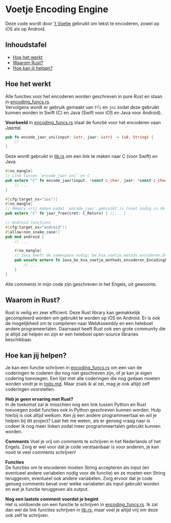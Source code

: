 # Voetje Encoding Engine
Deze code wordt door ['t Voetje](https://voetje.jonaseveraert.be) gebruikt om tekst te encoderen, zowel op iOS als op Android.

## Inhoudstafel
- [Hoe het werkt](#hoe-het-werkt)
- [Waarom Rust?](#waarom-in-rust)
- [Hoe kan jij helpen?](#hoe-kan-jij-helpen)

## Hoe het werkt
Alle functies voor het encoderen worden geschreven in pure Rust en staan in [encoding_funcs.rs](src/encoding_funcs.rs).<br/>
Vervolgens wordt er gebruik gemaakt van `ffi` en `jni` zodat deze gebruikt kunnen worden in Swift (C) en Java (Swift voor iOS en Java voor Android). 

**Voorbeeld**
In [encoding_funcs.rs](src/encoding_funcs.rs) staat de functie voor het encoderen vaan *Jaartal*.
```Rust
pub fn encode_jaar_uni(input: &str, jaar: &str) -> (u8, String) {
    // ...
}
```

Deze wordt gebruikt in [lib.rs](src/lib.rs) om een link te maken naar C (voor Swift) en Java.
```Rust
#[no_mangle]
// Link tussen `encode_jaar_uni` en C
pub extern "C" fn encode_jaar(input: *const c_char, jaar: *const c_char) -> C_Return {
    // ...
}

#[cfg(target_os="ios")]
#[no_mangle]
// Memory vrij maken nadat `encode_jaar` gebruikt is (niet nodig in de Java functie)
pub extern "C" fn jaar_free(cret: C_Return) { //... }

// Android functions
#[cfg(target_os="android")]
#[allow(non_snake_case)]
pub mod android {
    // ...

    #[no_mangle]
    // Java heeft de namespace nodig; be.ksa.voetje.metods.encoderen.EncodingEngine is waar de referentie naar de functie java_encodeer_jaar zich bevindt
    pub unsafe extern fn Java_be_ksa_voetje_methods_encoderen_EncodingEngine_java_1encodeer_1jaar(env: JNIEnv, _: JClass, java_in: JString, java_jaar: JString) -> jstring {
        // ...
    }
}
```

Alle comments in mijn code zijn geschreven in het Engels, uit gewoonte.

## Waarom in Rust?
Rust is veilig en zeer efficient. Deze Rust library kan gemakkelijk gecompileerd worden om gebruikt te worden op iOS en Android. Er is ook de mogelijkheid om te compileren naar WebAssembly en een heleboel andere programeertalen. Daarnaast heeft Rust ook een grote community die je altijd zal helpen en zijn er een heleboel open-source libraries beschikbaar.

## Hoe kan jij helpen?
Je kan een functie schrijven in [encoding_funcs.rs](src/encoding_funcs.rs) om een van de coderingen te coderen die nog niet geschreven zijn, of je kan je eigen codering toevoegen.
Een lijst met alle coderingen die nog gedaan moeten worden vindt je in [todo.md](src/todo.md). Maar zoals ik al zei, mag je ook altijd zelf coderingen voorstellen.

**Heb je geen ervaring met Rust?**<br/>
In de toekomst zal ik misschien nog een link tussen Python en Rust toevoegen zodat functies ook in Python geschreven kunnen worden. 
Hulp hierbij is ook altijd welkom. 
Ken jij een andere programmeertaal en wil je helpen bij dit project? Laat het me weten, als er genoeg vraag naar is codeer ik nog meer linken zodat meer programmeertalen gebruikt kunnen worden.

**Comments**<bt/>
Voel je vrij om comments te schrijven in het Nederlands of het Engels.
Zorg er wel voor dat je code verstaanbaar is voor anderen, je kan nooit te veel comments schrijven!

**Functies**<br/>
De functies om te encoderen moeten String accepteren als input (en eventueel andere variabelen nodig voor de functie) en ze moeten een String teruggeven, eventueel ook andere variabelen. Zorg ervoor dat je code genoeg comments bevat over welke variabelen als input gebruikt worden en wat je functie teruggeven als output.

**Nog een laatste comment voordat je begint**<br/>
Het is voldoende om een functie te schrijven in [encoding_funcs.rs](src/encoding_funcs.rs). Ik zal dan wel de link functies schrijven in [lib.rs](src/lib.rs), maar voel je altijd vrij om deze ook zelf te schrijven.
